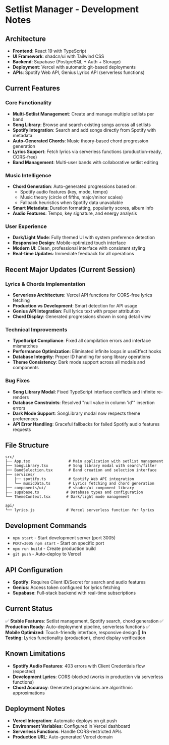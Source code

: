 # Setlist Manager - Development Notes

## Architecture
- **Frontend**: React 19 with TypeScript
- **UI Framework**: shadcn/ui with Tailwind CSS
- **Backend**: Supabase (PostgreSQL + Auth + Storage)
- **Deployment**: Vercel with automatic git-based deployments
- **APIs**: Spotify Web API, Genius Lyrics API (serverless functions)

## Current Features

### Core Functionality
- **Multi-Setlist Management**: Create and manage multiple setlists per band
- **Song Library**: Browse and search existing songs across all setlists
- **Spotify Integration**: Search and add songs directly from Spotify with metadata
- **Auto-Generated Chords**: Music theory-based chord progression generation
- **Lyrics Support**: Fetch lyrics via serverless functions (production-ready, CORS-free)
- **Band Management**: Multi-user bands with collaborative setlist editing

### Music Intelligence
- **Chord Generation**: Auto-generated progressions based on:
  - Spotify audio features (key, mode, tempo)
  - Music theory (circle of fifths, major/minor scales)
  - Fallback heuristics when Spotify data unavailable
- **Smart Metadata**: Duration formatting, popularity scores, album info
- **Audio Features**: Tempo, key signature, and energy analysis

### User Experience
- **Dark/Light Mode**: Fully themed UI with system preference detection
- **Responsive Design**: Mobile-optimized touch interface
- **Modern UI**: Clean, professional interface with consistent styling
- **Real-time Updates**: Immediate feedback for all operations

## Recent Major Updates (Current Session)

### Lyrics & Chords Implementation
- **Serverless Architecture**: Vercel API functions for CORS-free lyrics fetching
- **Production vs Development**: Smart detection for API usage
- **Genius API Integration**: Full lyrics text with proper attribution
- **Chord Display**: Generated progressions shown in song detail view

### Technical Improvements
- **TypeScript Compliance**: Fixed all compilation errors and interface mismatches
- **Performance Optimization**: Eliminated infinite loops in useEffect hooks
- **Database Integrity**: Proper ID handling for song library operations
- **Theme Consistency**: Dark mode support across all modals and components

### Bug Fixes
- **Song Library Modal**: Fixed TypeScript interface conflicts and infinite re-renders
- **Database Constraints**: Resolved "null value in column 'id'" insertion errors
- **Dark Mode Support**: SongLibrary modal now respects theme preferences
- **API Error Handling**: Graceful fallbacks for failed Spotify audio features requests

## File Structure
```
src/
├── App.tsx                 # Main application with setlist management
├── SongLibrary.tsx         # Song library modal with search/filter
├── BandSelection.tsx       # Band creation and selection interface
├── services/
│   ├── spotify.ts          # Spotify Web API integration
│   └── musicData.ts        # Lyrics fetching and chord generation
├── components/ui/          # shadcn/ui component library
├── supabase.ts            # Database types and configuration
└── ThemeContext.tsx       # Dark/light mode management

api/
└── lyrics.js              # Vercel serverless function for lyrics
```

## Development Commands
- `npm start` - Start development server (port 3005)
- `PORT=3005 npm start` - Start on specific port
- `npm run build` - Create production build
- `git push` - Auto-deploy to Vercel

## API Configuration
- **Spotify**: Requires Client ID/Secret for search and audio features
- **Genius**: Access token configured for lyrics fetching
- **Supabase**: Full-stack backend with real-time subscriptions

## Current Status
✅ **Stable Features**: Setlist management, Spotify search, chord generation
✅ **Production Ready**: Auto-deployment pipeline, serverless functions
✅ **Mobile Optimized**: Touch-friendly interface, responsive design
🔄 **In Testing**: Lyrics functionality (production), chord display verification

## Known Limitations
- **Spotify Audio Features**: 403 errors with Client Credentials flow (expected)
- **Development Lyrics**: CORS-blocked (works in production via serverless functions)
- **Chord Accuracy**: Generated progressions are algorithmic approximations

## Deployment Notes
- **Vercel Integration**: Automatic deploys on git push
- **Environment Variables**: Configured in Vercel dashboard
- **Serverless Functions**: Handle CORS-restricted APIs
- **Production URL**: Auto-generated Vercel domain
